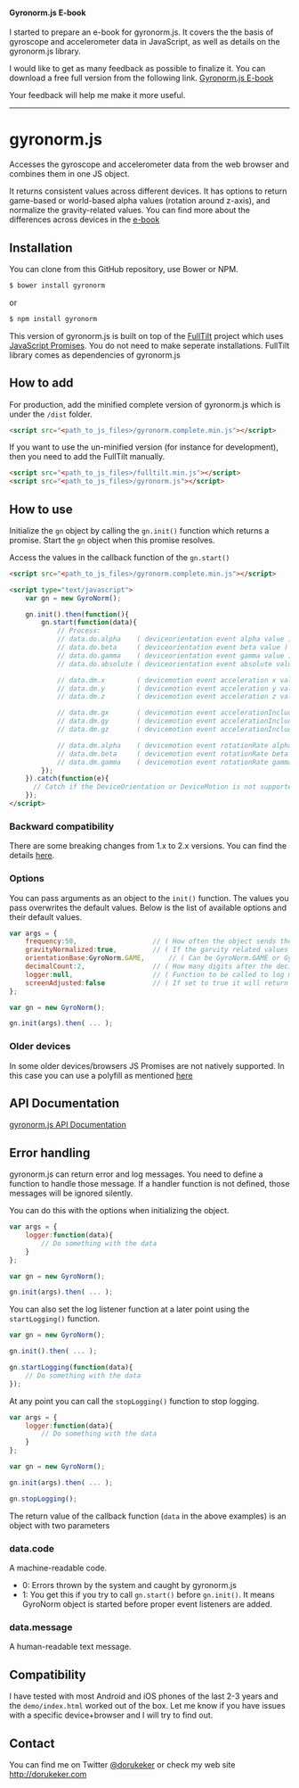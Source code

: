 #### Gyronorm.js E-book
I started to prepare an e-book for gyronorm.js. It covers the the basis of gyroscope and accelerometer data in JavaScript, as well as details on the gyronorm.js library.

I would like to get as many feedback as possible to finalize it. You can download a free full version from the following link.
[Gyronorm.js E-book](https://leanpub.com/gyronormjs/c/ZLF4ix0CUzLm)

Your feedback will help me make it more useful.

---

# gyronorm.js
Accesses the gyroscope and accelerometer data from the web browser and combines them in one JS object.

It returns consistent values across different devices. It has options to return game-based or world-based alpha values (rotation around z-axis), and normalize the gravity-related values. You can find more about the differences across devices in the [e-book](https://leanpub.com/gyronormjs/c/ZLF4ix0CUzLm)

## Installation
You can clone from this GitHub repository, use Bower or NPM.

```sh
$ bower install gyronorm
```

or

```sh
$ npm install gyronorm
```

This version of gyronorm.js is built on top of the [FullTilt](https://github.com/richtr/Full-Tilt) project which uses [JavaScript Promises](https://www.promisejs.org/). You do not need to make seperate installations. FullTilt library comes as dependencies of gyronorm.js

## How to add

For production, add the minified complete version of gyronorm.js which is under the `/dist` folder.

```html
<script src="<path_to_js_files>/gyronorm.complete.min.js"></script>
```

If you want to use the un-minified version (for instance for development), then you need to add the FullTilt manually.

```html
<script src="<path_to_js_files>/fulltilt.min.js"></script>
<script src="<path_to_js_files>/gyronorm.js"></script>
```

## How to use

Initialize the `gn` object by calling the `gn.init()` function which returns a promise. Start the `gn` object when this promise resolves.

Access the values in the callback function of the `gn.start()`

```html
<script src="<path_to_js_files>/gyronorm.complete.min.js"></script>

<script type="text/javascript">
    var gn = new GyroNorm();

    gn.init().then(function(){
    	gn.start(function(data){
	   		// Process:
			// data.do.alpha	( deviceorientation event alpha value )
			// data.do.beta		( deviceorientation event beta value )
			// data.do.gamma	( deviceorientation event gamma value )
			// data.do.absolute	( deviceorientation event absolute value )

			// data.dm.x		( devicemotion event acceleration x value )
			// data.dm.y		( devicemotion event acceleration y value )
			// data.dm.z		( devicemotion event acceleration z value )

			// data.dm.gx		( devicemotion event accelerationIncludingGravity x value )
			// data.dm.gy		( devicemotion event accelerationIncludingGravity y value )
			// data.dm.gz		( devicemotion event accelerationIncludingGravity z value )

			// data.dm.alpha	( devicemotion event rotationRate alpha value )
			// data.dm.beta		( devicemotion event rotationRate beta value )
			// data.dm.gamma	( devicemotion event rotationRate gamma value )
		});
	}).catch(function(e){
	  // Catch if the DeviceOrientation or DeviceMotion is not supported by the browser or device
	});
</script>
```

### Backward compatibility
There are some breaking changes from 1.x to 2.x versions. You can find the details [here](https://github.com/dorukeker/gyronorm.js/wiki/Breaking-changes-from-1.x-to-2.x).

### Options
You can pass arguments as an object to the `init()` function. The values you pass overwrites the default values. Below is the list of available options and their default values.

```js
var args = {
	frequency:50,					// ( How often the object sends the values - milliseconds )
	gravityNormalized:true,			// ( If the garvity related values to be normalized )
	orientationBase:GyroNorm.GAME,		// ( Can be GyroNorm.GAME or GyroNorm.WORLD. gn.GAME returns orientation values with respect to the head direction of the device. gn.WORLD returns the orientation values with respect to the actual north direction of the world. )
	decimalCount:2,					// ( How many digits after the decimal point will there be in the return values )
	logger:null,					// ( Function to be called to log messages from gyronorm.js )
	screenAdjusted:false			// ( If set to true it will return screen adjusted values. )
};

var gn = new GyroNorm();

gn.init(args).then( ... );
```

### Older devices
In some older devices/browsers JS Promises are not natively supported. In this case you can use a polyfill as mentioned [here](https://www.promisejs.org/)

## API Documentation

[gyronorm.js API Documentation](https://github.com/dorukeker/gyronorm.js/wiki/API-Documentaion)

## Error handling

gyronorm.js can return error and log messages. You need to define a function to handle those message. If a handler function is not defined, those messages will be ignored silently.

You can do this with the options when initializing the object.

```js
var args = {
	logger:function(data){
		// Do something with the data
	}
};

var gn = new GyroNorm();

gn.init(args).then( ... );
```

You can also set the log listener function at a later point using the `startLogging()` function.

```js
var gn = new GyroNorm();

gn.init().then( ... );

gn.startLogging(function(data){
	// Do something with the data
});
```

At any point you can call the `stopLogging()` function to stop logging.

```js
var args = {
	logger:function(data){
		// Do something with the data
	}
};

var gn = new GyroNorm();

gn.init(args).then( ... );

gn.stopLogging();
```

The return value of the callback function (`data` in the above examples) is an object with two parameters

### data.code

A machine-readable code.

* 0: Errors thrown by the system and caught by gyronorm.js
* 1: You get this if you try to call `gn.start()` before `gn.init()`. It means GyroNorm object is started before proper event listeners are added.

### data.message

A human-readable text message.

## Compatibility

I have tested with most Android and iOS phones of the last 2-3 years and the `demo/index.html` worked out of the box. Let me know if you have issues with a specific device+browser and I will try to find out.

## Contact

You can find me on Twitter [@dorukeker](https://twitter.com/dorukeker) or check my web site http://dorukeker.com

